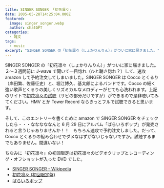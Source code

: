 ```yaml
---
title: SINGER SONGER 「初花凛々」
date: 2005-05-28T14:25:04.000Z
featured:
  image: singer_songer.webp
  author: chatGPT
categories:
  - 雑文
tags:
  - music
excerpt: "SINGER SONGER の「初花凛々（しょかりんりん）」がついに家に届きました。"
---
```


SINGER SONGER の「初花凛々（しょかりんりん）」がついに家に届きました。２〜３週間前に J-wave で聞いて一目惚れ（ひと聴き惚れ？）して、速攻 amazon して予約注文してしまいました。SINGER SONGER は Cocco とくるり（岸田繁、佐藤征史）と、堀江博久、基太郎によるバンドです。Cocco の細く強い歌声とくるりの美しくリズミカルなメロディーがとても心洗われます。上記のサイトで[初花凛々の試聴](http://www.singersonger.com/con_release.html#album)（サビの部分だけですが）ができるので是非聴いてみてください。HMV とか Tower Record ならきっとフルで試聴できると思います。

そして、このエントリーを書くために amazon で SINGER SONGER をチェックしたら・・・なななななんと 6 月 29 日にアルバム「ばらいろポップ」が発売されると言うじゃありませんか！！　もちろん速攻で予約注文しました。だって、Cocco とくるりの組み合わせでダメなはずがないじゃないですか。試聴するまでもありません。間違いない！

ちなみに「初花凛々」の初回限定は初花凛々のビデオクリップとレコーディング・オフショットが入った DVD でした。

- [SINGER SONGER - Wikipedia](https://ja.wikipedia.org/wiki/SINGER_SONGER)
- [初花凛々 (初回限定盤)](http://www.amazon.co.jp/exec/obidos/ASIN/B0008FU8OU/ref=nosim/yutakayamaguc-22)
- [ばらいろポップ](http://www.amazon.co.jp/exec/obidos/ASIN/B0009HMX5O/ref=nosim/yutakayamaguc-22)
